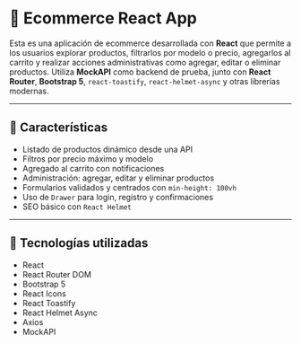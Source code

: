 
# 🛒 Ecommerce React App

Esta es una aplicación de ecommerce desarrollada con **React** que permite a los usuarios explorar productos, filtrarlos por modelo o precio, agregarlos al carrito y realizar acciones administrativas como agregar, editar o eliminar productos. Utiliza **MockAPI** como backend de prueba, junto con **React Router**, **Bootstrap 5**, `react-toastify`, `react-helmet-async` y otras librerías modernas.

---

## 🚀 Características

- Listado de productos dinámico desde una API
- Filtros por precio máximo y modelo
- Agregado al carrito con notificaciones
- Administración: agregar, editar y eliminar productos
- Formularios validados y centrados con `min-height: 100vh`
- Uso de `Drawer` para login, registro y confirmaciones
- SEO básico con `React Helmet`

---

## 🧰 Tecnologías utilizadas

- React
- React Router DOM
- Bootstrap 5
- React Icons
- React Toastify
- React Helmet Async
- Axios
- MockAPI